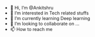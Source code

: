 - 👋 Hi, I’m @Ankitshru
- 👀 I’m interested in Tech related stuffs
- 🌱 I’m currently learning Deep learning 
- 💞️ I’m looking to collaborate on ...
- 📫 How to reach me 

<!---
Ankitshru/Ankitshru is a ✨ special ✨ repository because its `README.md` (this file) appears on your GitHub profile.
You can click the Preview link to take a look at your changes.
--->
